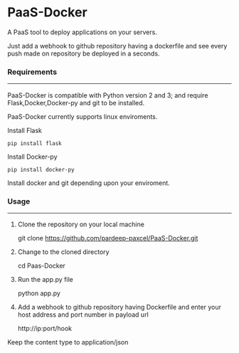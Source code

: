 PaaS-Docker
===========
A PaaS tool to deploy applications on your servers.

Just add a webhook to github repository having a dockerfile and see every push made on repository be deployed in a seconds. 

### Requirements <hr>

PaaS-Docker is compatible with Python version 2 and 3; and require Flask,Docker,Docker-py and git to be installed.

PaaS-Docker currently supports linux enviroments.

Install Flask

    pip install flask
Install Docker-py

    pip install docker-py
Install docker and git depending upon your enviroment.

### Usage <hr>

1) Clone the repository on your local machine

    git clone https://github.com/pardeep-paxcel/PaaS-Docker.git
2) Change to the cloned directory

    cd Paas-Docker
3) Run the app.py file

    python app.py
4) Add a webhook to github repository having Dockerfile and enter your host address and port number in payload url 

    http://ip:port/hook
  
  Keep the content type to application/json  
  




  

  






